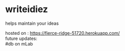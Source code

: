 # writeidiez
helps maintain your ideas

hosted on :
https://fierce-ridge-51720.herokuapp.com/
<br>
future updates:
<br>
#db on mLab
